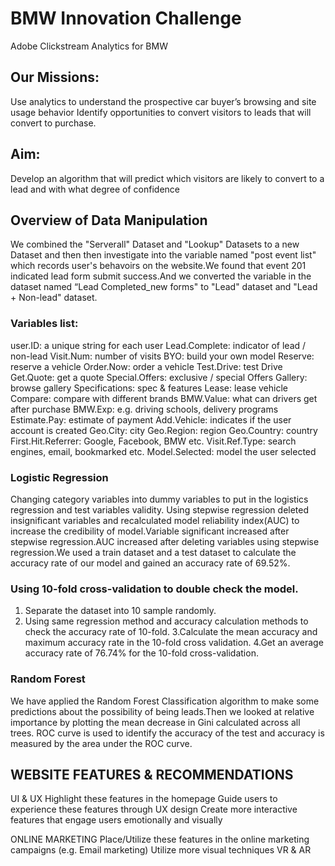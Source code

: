 # BMW Innovation Challenge
Adobe Clickstream Analytics for BMW
## Our Missions: 
Use analytics to understand the prospective car buyer’s browsing and site usage behavior 
Identify opportunities to convert visitors to leads that will convert to purchase.
## Aim:
Develop an algorithm that will predict which visitors are likely to convert to a lead and with what degree of confidence

## Overview of Data Manipulation
We combined the "Serverall" Dataset and "Lookup" Datasets to a new Dataset and then then investigate into the variable named "post event list" 
which records user's behavoirs on the website.We found that event 201 indicated lead form submit success.And we converted the variable in the 
dataset named “Lead Completed_new forms" to "Lead" dataset and "Lead + Non-lead" dataset.

### Variables list:
user.ID: a unique string for each user
Lead.Complete: indicator of lead / non-lead
Visit.Num: number of visits
BYO: build your own model
Reserve: reserve a vehicle
Order.Now: order a vehicle
Test.Drive: test Drive
Get.Quote: get a quote
Special.Offers: exclusive / special Offers
Gallery: browse gallery 
Specifications: spec & features 
Lease: lease vehicle
Compare: compare with different brands
BMW.Value: what can drivers get after purchase
BMW.Exp: e.g. driving schools, delivery programs
Estimate.Pay: estimate of payment
Add.Vehicle: indicates if the user account is created
Geo.City: city
Geo.Region: region 
Geo.Country: country
First.Hit.Referrer: Google, Facebook, BMW etc.
Visit.Ref.Type: search engines, email, bookmarked etc.
Model.Selected: model the user selected

### Logistic Regression
Changing category variables into dummy variables to put in the logistics regression and test variables validity.
Using stepwise regression deleted insignificant variables and recalculated model reliability index(AUC) to increase 
the credibility of model.Variable significant increased after stepwise regression.AUC increased after deleting 
variables using stepwise regression.We used a train dataset and a test dataset to calculate the accuracy rate of 
our model and gained an accuracy rate of 69.52%.

### Using 10-fold cross-validation to double check the model.
1. Separate the dataset into 10 sample randomly.
2. Using same regression method and accuracy calculation methods to check the accuracy rate of 10-fold.
3.Calculate the mean accuracy and maximum accuracy rate in the 10-fold cross validation.
4.Get an average accuracy rate of 76.74% for the 10-fold cross-validation.

### Random Forest
We have applied the Random Forest Classification algorithm to make some predictions about the possibility of 
being leads.Then we looked at relative importance by plotting the mean decrease in Gini calculated across all trees.
ROC curve is used to identify the accuracy of the test and accuracy is measured by the area under the ROC curve. 

## WEBSITE FEATURES & RECOMMENDATIONS 
UI & UX
Highlight these features in the homepage
Guide users to experience these features through UX design 
Create more interactive features that engage users emotionally and visually

ONLINE MARKETING
Place/Utilize these features in the online marketing campaigns (e.g. Email marketing)
Utilize more visual techniques
VR & AR






















